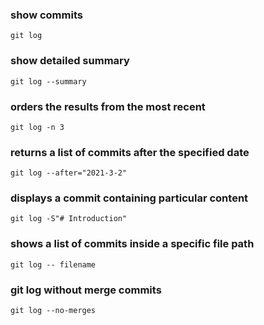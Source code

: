 ### show commits 

`git log`

### show detailed summary

`git log --summary`

### orders the results from the most recent

`git log -n 3`

### returns a list of commits after the specified date

`git log --after="2021-3-2"`

### displays a commit containing particular content

`git log -S"# Introduction"`

### shows a list of commits inside a specific file path

`git log -- filename`


### git log without merge commits
`git log --no-merges`